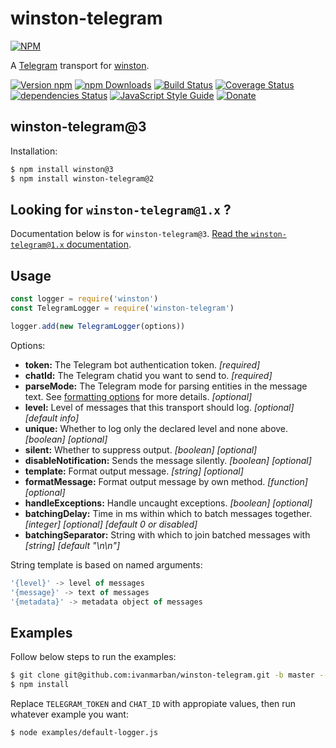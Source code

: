 # winston-telegram

[![NPM](https://nodei.co/npm/winston-telegram.png?downloads=true&downloadRank=true&stars=true)](https://nodei.co/npm/winston-telegram/)

A [Telegram][0] transport for [winston][1].

[![Version npm](https://img.shields.io/npm/v/winston-telegram.svg)](https://www.npmjs.com/package/winston-telegram)
[![npm Downloads](https://img.shields.io/npm/dw/winston-telegram.svg)](https://npmcharts.com/compare/winston-telegram?minimal=true)
[![Build Status](https://travis-ci.org/ivanmarban/winston-telegram.svg?branch=master)](https://travis-ci.org/ivanmarban/winston-telegram)
[![Coverage Status](https://coveralls.io/repos/github/ivanmarban/winston-telegram/badge.svg?branch=master)](https://coveralls.io/github/ivanmarban/winston-telegram?branch=master)
[![dependencies Status](https://david-dm.org/ivanmarban/winston-telegram/status.svg)](https://david-dm.org/ivanmarban/winston-telegram)
[![JavaScript Style Guide](https://img.shields.io/badge/code_style-standard-brightgreen.svg)](https://standardjs.com)
[![Donate](https://img.shields.io/badge/Donate-PayPal-blue.svg)](https://www.paypal.com/cgi-bin/webscr?cmd=_s-xclick&hosted_button_id=SJLW6PTHQQNBS)

## winston-telegram@3

Installation:
``` sh
$ npm install winston@3
$ npm install winston-telegram@2
```

## Looking for `winston-telegram@1.x` ?
Documentation below is for `winston-telegram@3`. [Read the `winston-telegram@1.x` documentation][2].

## Usage
``` js
const logger = require('winston')
const TelegramLogger = require('winston-telegram')

logger.add(new TelegramLogger(options))
```

Options:

* __token:__ The Telegram bot authentication token. *[required]*
* __chatId:__ The Telegram chatid you want to send to. *[required]*
* __parseMode:__ The Telegram mode for parsing entities in the message text. See [formatting options][4] for more details. *[optional]*
* __level:__ Level of messages that this transport should log. *[optional]* *[default info]*
* __unique:__ Whether to log only the declared level and none above. *[boolean]* *[optional]*
* __silent:__ Whether to suppress output. *[boolean]* *[optional]*
* __disableNotification:__ Sends the message silently. *[boolean]* *[optional]*
* __template:__ Format output message. *[string]* *[optional]*
* __formatMessage:__ Format output message by own method. *[function]* *[optional]*
* __handleExceptions:__ Handle uncaught exceptions. *[boolean]* *[optional]*
* __batchingDelay:__ Time in ms within which to batch messages together. *[integer]* *[optional]* *[default 0 or disabled]*
* __batchingSeparator:__ String with which to join batched messages with *[string]* *[default "\n\n"]*

String template is based on named arguments:
``` js
'{level}' -> level of messages
'{message}' -> text of messages
'{metadata}' -> metadata object of messages
```

## Examples

Follow below steps to run the examples:

``` sh
$ git clone git@github.com:ivanmarban/winston-telegram.git -b master --single-branch
$ npm install
```

Replace `TELEGRAM_TOKEN` and `CHAT_ID` with appropiate values, then run whatever example you want:

``` sh
$ node examples/default-logger.js
```

[0]: https://telegram.org/
[1]: https://github.com/flatiron/winston
[2]: https://github.com/ivanmarban/winston-telegram/tree/1.x
[3]: https://github.com/ivanmarban/winston-telegram/tree/master/examples
[4]: https://core.telegram.org/bots/api#formatting-options
